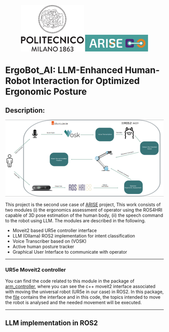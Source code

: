 <p align="center">
  <a href="https://www.industry40lab.org/"><img src="materials/polimi_logo.png" alt="Image 1" width="200"/></a>
  <a href="https://arise-middleware.eu/"><img src="materials/Screenshot%20from%202024-12-03%2011-00-00.png" alt="Image 2" width="200"/></a>
</p>

<h1 style="display: flex; align-items: center; justify-content: space-between;">
    ErgoBot_AI: LLM-Enhanced Human-Robot Interaction for Optimized Ergonomic Posture
</h1>

## Description:

<p align="center">
  <img src="materials/diagram2.png" alt="overall diagram"/>
</p>

This project is the second use case of <a href="https://arise-middleware.eu/">ARISE</a> project, This work consists of two modules (i) the ergonomics assessment of operator using the ROS4HRI capable of 3D pose estimation of the human body, (ii) the speech command to the robot using LLM. The modules are described in the following.

<ul>
  <li>Moveit2 based UR5e controller interface</li>
  <li>LLM (Ollama) ROS2 implementation for intent classification</li>
  <li>Voice Transcriber based on (VOSK)</li>
  <li>Active human posture tracker</li>
  <li>Graphical User Interface to communicate with operator</li>
</ul>


<hr>

### UR5e Moveit2 controller

You can find the code related to this module in the package of <a href="https://github.com/Industry40Lab/ErgoBot_AI/tree/main/arm_controller">arm_controller</a>, where you can see the c++ moveit2 interface associated with moving the universal robot (UR5e in our case) in ROS2. In this package, the <a href="https://github.com/Industry40Lab/ErgoBot_AI/blob/main/arm_controller/src/holding_controller.cpp">file</a> contains the interface and in this code, the topics intended to move the robot is analysed and the needed movement will be executed. 


<hr>

## LLM implementation in ROS2

